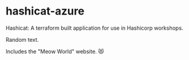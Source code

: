 # hashicat-azure
Hashicat: A terraform built application for use in Hashicorp workshops.

Random text.

Includes the "Meow World" website. 😻

